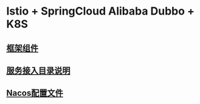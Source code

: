 # Istio + SpringCloud Alibaba Dubbo + K8S 


## [框架组件](https://note.youdao.com/s/DqvxUiUe)


## [服务接入目录说明](https://note.youdao.com/s/BsbV9tse)


## [Nacos配置文件](﻿﻿https://github.com/1095071913/nacos-config)